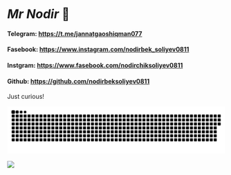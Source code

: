# _Mr Nodir_ 👑
#### Telegram: https://t.me/jannatgaoshiqman077
#### Fasebook: https://www.instagram.com/nodirbek_soliyev0811
#### Instgram: https://www.fasebook.com/nodirchiksoliyev0811
#### Github: https://github.com/nodirbeksoliyev0811

Just curious!

<a href="https://github.com/tomondre"><img src="contributions.svg"></a>

<img width="0" src="https://visitor-badge.glitch.me/badge?page_id=tondrejk.tondrejk" />
